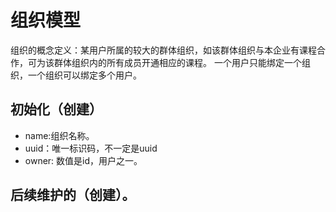 # 组织模型

组织的概念定义：某用户所属的较大的群体组织，如该群体组织与本企业有课程合作，可为该群体组织内的所有成员开通相应的课程。
一个用户只能绑定一个组织，一个组织可以绑定多个用户。

## 初始化（创建）

- name:组织名称。
- uuid：唯一标识码，不一定是uuid
- owner: 数值是id，用户之一。


## 后续维护的（创建）。


